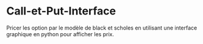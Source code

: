 # Call-et-Put-Interface
Pricer les option par le modèle de black et scholes en utilisant une interface graphique en python pour afficher les prix.
